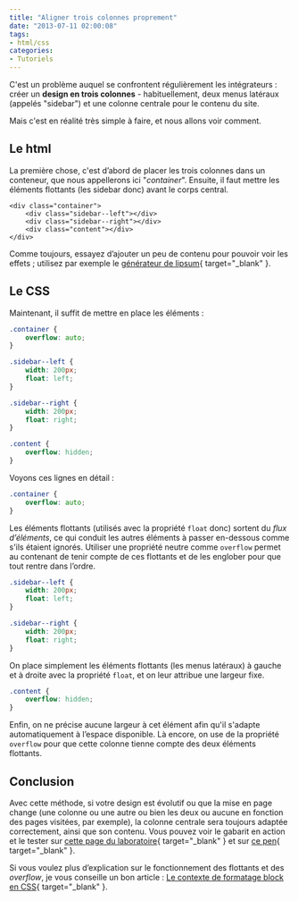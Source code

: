 ```yaml
---
title: "Aligner trois colonnes proprement"
date: "2013-07-11 02:00:08"
tags:
- html/css
categories:
- Tutoriels
---
```


C'est un problème auquel se confrontent régulièrement les intégrateurs : créer un **design en trois colonnes** - habituellement, deux menus latéraux (appelés "sidebar") et une colonne centrale pour le contenu du site.

Mais c'est en réalité très simple à faire, et nous allons voir comment.

## Le html

La première chose, c'est d’abord de placer les trois colonnes dans un conteneur, que nous appellerons ici "_container_". Ensuite, il faut mettre les éléments flottants (les sidebar donc) avant le corps central.

```markup
<div class="container">
	<div class="sidebar--left"></div>
	<div class="sidebar--right"></div>
	<div class="content"></div>
</div>
```

Comme toujours, essayez d’ajouter un peu de contenu pour pouvoir voir les effets ; utilisez par exemple le [générateur de lipsum](http://fr.lipsum.com/ "Générateur de lipsum"){ target="_blank" }.

## Le CSS

Maintenant, il suffit de mettre en place les éléments :

```css
.container {
	overflow: auto;
}

.sidebar--left {
	width: 200px;
	float: left;
}

.sidebar--right {
	width: 200px;
	float: right;
}

.content {
	overflow: hidden;
}
```

Voyons ces lignes en détail :

```css
.container {
	overflow: auto;
}
```

Les éléments flottants (utilisés avec la propriété `float` donc) sortent du _flux d’éléments_, ce qui conduit les autres éléments à passer en-dessous comme s'ils étaient ignorés. Utiliser une propriété neutre comme `overflow` permet au contenant de tenir compte de ces flottants et de les englober pour que tout rentre dans l’ordre.

```css
.sidebar--left {
	width: 200px;
	float: left;
}

.sidebar--right {
	width: 200px;
	float: right;
}
```

On place simplement les éléments flottants (les menus latéraux) à gauche et à droite avec la propriété `float`, et on leur attribue une largeur fixe.

```css
.content {
	overflow: hidden;
}
```

Enfin, on ne précise aucune largeur à cet élément afin qu'il s'adapte automatiquement à l’espace disponible. Là encore, on use de la propriété `overflow` pour que cette colonne tienne compte des deux éléments flottants.

## Conclusion

Avec cette méthode, si votre design est évolutif ou que la mise en page change (une colonne ou une autre ou bien les deux ou aucune en fonction des pages visitées, par exemple), la colonne centrale sera toujours adaptée correctement, ainsi que son contenu. Vous pouvez voir le gabarit en action et le tester sur [cette page du laboratoire](http://lab.infographizm.com/css/gabarits/adaptatif-colonnes/){ target="_blank" } et sur [ce pen](http://codepen.io/EmmanuelB/pen/qniHp "CodePen"){ target="_blank" }.

Si vous voulez plus d’explication sur le fonctionnement des flottants et des _overflow_, je vous conseille un bon article : [Le contexte de formatage block en CSS](http://www.alsacreations.com/astuce/lire/1543-le-contexte-de-formatage-block-en-css.html "Alsacréations"){ target="_blank" }.
